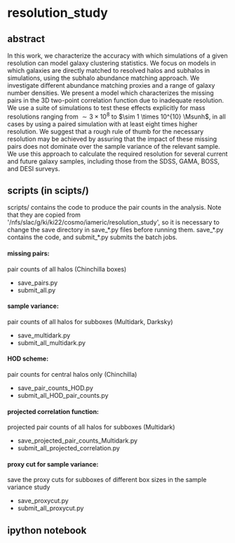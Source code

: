 # resolution_study
## abstract
In this work, we characterize the accuracy with which simulations of a given resolution can model galaxy clustering statistics.  We focus on models in which galaxies are directly matched to resolved halos and subhalos in simulations, using the subhalo abundance matching approach.
We investigate different abundance matching proxies and a range of galaxy number densities.  We present a model which characterizes the missing pairs in the 3D two-point correlation function due to inadequate resolution. We use a suite of simulations to test these effects explicitly for mass resolutions ranging from $\sim 3 \times 10^8$ to $\sim 1 \times 10^{10} \Msunh$, in all cases by using a paired simulation with at least eight times higher resolution. We suggest that a rough rule of thumb for the necessary resolution may be achieved by assuring that the impact of these missing pairs does not dominate over the sample variance of the relevant sample.
We use this approach to calculate the required resolution for several current and future galaxy samples, including those from the SDSS, GAMA, BOSS, and DESI surveys.

## scripts (in scipts/)
scripts/ contains the code to produce the pair counts in the analysis. Note that they are copied from '/nfs/slac/g/ki/ki22/cosmo/iameric/resolution_study', so it is necessary to change the save directory in save_\*.py files before running them. save_\*.py contains the code, and submit_\*.py submits the batch jobs.
#### missing pairs: 
pair counts of all halos (Chinchilla boxes)  
* save_pairs.py  
* submit_all.py  

#### sample variance: 
pair counts of all halos for subboxes (Multidark, Darksky)
* save_multidark.py  
* submit_all_multidark.py

#### HOD scheme: 
pair counts for central halos only (Chinchilla)
* save_pair_counts_HOD.py  
* submit_all_HOD_pair_counts.py

#### projected correlation function: 
projected pair counts of all halos for subboxes (Multidark)
* save_projected_pair_counts_Multidark.py
* submit_all_projected_correlation.py

#### proxy cut for sample variance:
save the proxy cuts for subboxes of different box sizes in the sample variance study
* save_proxycut.py
* submit_all_proxycut.py

## ipython notebook

